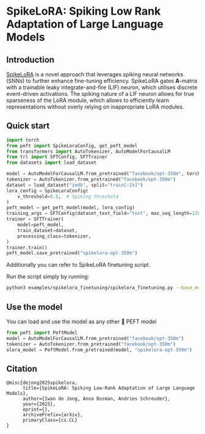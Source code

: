 # SpikeLoRA: Spiking Low Rank Adaptation of Large Language Models

## Introduction
[SpikeLoRA]() is a novel approach that leverages spiking neural networks (SNNs) to further enhance fine-tuning efficiency. SpikeLoRA gates $\mathbf{A}$-matrix with a trainable leaky integrate-and-fire (LIF) neuron, which utilises discrete event-driven activations. The spiking nature of a LIF neuron allows for true sparseness of the LoRA module, which allows to efficiently learn representations without overly relying on inappropriate LoRA modules.

## Quick start
```python
import torch
from peft import SpikeLoraConfig, get_peft_model
from transformers import AutoTokenizer, AutoModelForCausalLM
from trl import SFTConfig, SFTTrainer
from datasets import load_dataset

model = AutoModelForCausalLM.from_pretrained("facebook/opt-350m", torch_dtype=torch.bfloat16, device_map="auto")
tokenizer = AutoTokenizer.from_pretrained("facebook/opt-350m")
dataset = load_dataset("imdb", split="train[:1%]")
lora_config = SpikeLoraConfig(
    v_threshold=0.5,  # Spiking threshold
)
peft_model = get_peft_model(model, lora_config)
training_args = SFTConfig(dataset_text_field="text", max_seq_length=128)
trainer = SFTTrainer(
    model=peft_model,
    train_dataset=dataset,
    processing_class=tokenizer,
)
trainer.train()
peft_model.save_pretrained("spikelora-opt-350m")
```
Additionally you can refer to SpikeLoRA finetuning script.

Run the script simply by running:
```bash
python3 examples/spikelora_finetuning/spikelora_finetuning.py --base_model facebook/opt-350m
```

## Use the model
You can load and use the model as any other 🤗 PEFT model
```python
from peft import PeftModel
model = AutoModelForCausalLM.from_pretrained("facebook/opt-350m")
tokenizer = AutoTokenizer.from_pretrained("facebook/opt-350m")
olora_model = PeftModel.from_pretrained(model, "spikelora-opt-350m")
```

## Citation
```
@misc{dejong2025spikelora,
      title={SpikeLoRA: Spiking Low-Rank Adaptation of Large Language Models}, 
      author={Iwan de Jong, Anna Bosman, Andries Schreuder},
      year={2025},
      eprint={},
      archivePrefix={arXiv},
      primaryClass={cs.CL}
}
```
